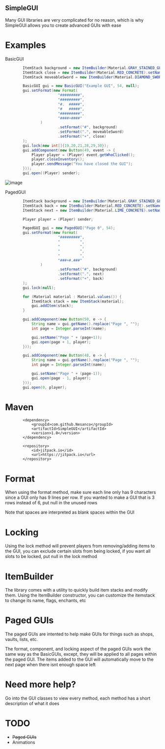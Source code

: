 ## SimpleGUI

Many GUI libraries are very complicated for no reason, which is why SimpleGUI allows you to create advanced GUIs with ease

# Examples

BasicGUI
```java
        ItemStack background = new ItemBuilder(Material.GRAY_STAINED_GLASS_PANE).setName("").build();
        ItemStack close = new ItemBuilder(Material.RED_CONCRETE).setName("Close").build();
        ItemStack moveableSword = new ItemBuilder(Material.DIAMOND_SWORD).setName("The Great Sword").setEnchantEffect().build();

        BasicGUI gui = new BasicGUI("Example GUI", 54, null);
        gui.setFormat(new Format(
                        "#########",
                        "#########",
                        "#.  #####",
                        "#   #####",
                        "#########",
                        "####+####"
                )
                        .setFormat("#", background)
                        .setFormat(".", moveableSword)
                        .setFormat("+", close)
        );
        gui.lock(new int[]{19,20,21,28,29,30});
        gui.addComponent(new Button(49, event -> {
            Player player = (Player) event.getWhoClicked();
            player.closeInventory();
            player.sendMessage("You have closed the GUI");
        }));
        gui.open((Player) sender);
```
![image](https://github.com/Nesanco/SimpleGUI/assets/80917510/f04ea3b5-574e-4e80-9799-9873590b4df8)

PagedGUI
```java
        ItemStack background = new ItemBuilder(Material.GRAY_STAINED_GLASS_PANE).setName("").build();
        ItemStack back = new ItemBuilder(Material.RED_CONCRETE).setName("Back").build();
        ItemStack next = new ItemBuilder(Material.LIME_CONCRETE).setName("Next").build();

        Player player = (Player) sender;

        PagedGUI gui = new PagedGUI("Page 0", 54);
        gui.setFormat(new Format(
                        "#########",
                        "         ",
                        "         ",
                        "         ",
                        "         ",
                        "###+#.###"
                )
                        .setFormat("#", background)
                        .setFormat(".", next)
                        .setFormat("+", back)
        );
        gui.lock(null);

        for (Material material : Material.values()) {
            ItemStack stack = new ItemStack(material);
            gui.addItem(stack);
        }

        gui.addComponent(new Button(50, e -> {
            String name = gui.getName().replace("Page ", "");
            int page = Integer.parseInt(name);

            gui.setName("Page " + (page+1));
            gui.open(page + 1, player);
        }));

        gui.addComponent(new Button(48, e -> {
            String name = gui.getName().replace("Page ", "");
            int page = Integer.parseInt(name);

            gui.setName("Page " + (page-1));
            gui.open(page - 1, player);
        }));
        gui.open(0, player);
```

# Maven

```
        <dependency>
            <groupId>com.github.Nesanco</groupId>
            <artifactId>SimpleGUI</artifactId>
            <version>1.0</version>
        </dependency>
```
```
        <repository>
            <id>jitpack.io</id>
            <url>https://jitpack.io</url>
        </repository>
```

# Format

When using the format method, make sure each line only has 9 characters since a GUI only has 9 lines per row. If you wanted to make a GUI that is 3 rows instead of 6, put null in the unused rows

Note that spaces are interpreted as blank spaces within the GUI

# Locking

Using the lock method will prevent players from removing/adding items to the GUI, you can exclude certain slots from being locked, if you want all slots to be locked, put null in the lock method

# ItemBuilder

The library comes with a utility to quickly build item stacks and modify them. Using the ItemBuilder constructor, you can customize the itemstack to change its name, flags, enchants, etc

# Paged GUIs

The paged GUIs are intented to help make GUIs for things such as shops, vaults, lists, etc.

The format, component, and locking aspect of the paged GUIs work the same way as the BasicGUIs, except, they will be applied to all pages within the paged GUI. The items added to the GUI will automatically move to the next page when there isnt enough space left

# Need more help?

Go into the GUI classes to view every method, each method has a short description of what it does

# TODO

- <s>Paged GUIs</s>
- Animations
